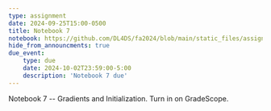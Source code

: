 ```yaml
---
type: assignment
date: 2024-09-25T15:00-0500
title: Notebook 7
notebook: https://github.com/DL4DS/fa2024/blob/main/static_files/assignments/07_notebook.ipynb
hide_from_announcments: true
due_event: 
    type: due
    date: 2024-10-02T23:59:00-5:00
    description: 'Notebook 7 due'
---
```

Notebook 7 -- Gradients and Initialization.
Turn in on GradeScope.

